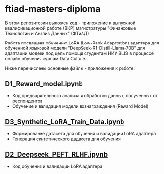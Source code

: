# ftiad-masters-diploma
В этом репозитории выложен код - приложение к выпускной квалификационной работе (ВКР) магистратуры "Финансовые Технологии и Анализ Данных" (ФТиАД)

Работа посвящена обучению LoRA (Low-Rank Adaprtation) адаптера для обученной языковой модели "DeepSeek-R1-Distill-Llama-70B" для адаптации модели под цель помощи студентам НИУ ВШЭ в процессе онлайн обучения курсам Data Culture.

Ниже перечислены основные файлы - приложения к работе:

## [D1_Reward_model.ipynb](./src/D1_Reward_model.ipynb)
- Код предварительного анализа и обработки данных, полученных от респондентов
- Обучение и валидация модели вознаграждения (Reward Model)

## [D3_Synthetic_LoRA_Train_Data.ipynb](./src/D3_Synthetic_LoRA_Train_Data.ipynb)
- Формирование датасета для обучения и валидации LoRA адаптера
- Генерация синтетического дадасета для обучения

## [D2_Deepseek_PEFT_RLHF.ipynb](./src/D2_Deepseek_PEFT_RLHF.ipynb)
- Код обучения и валидации LoRA адаптера